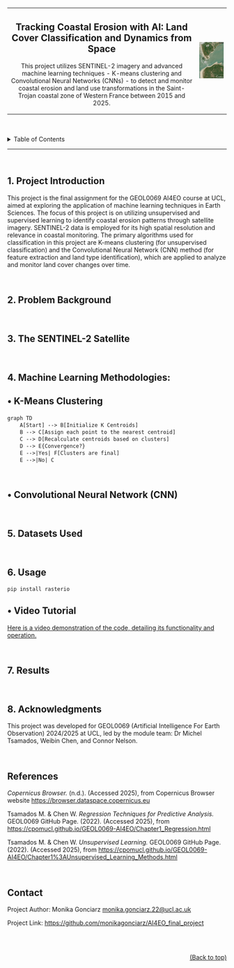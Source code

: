 <table>
  <tr>
    <td align="center">
      <h2>Tracking Coastal Erosion with AI: Land Cover Classification and Dynamics from Space</h2>
      <p>This project utilizes SENTINEL-2 imagery and advanced machine learning techniques - K-means clustering and Convolutional Neural Networks (CNNs) - to detect and monitor coastal erosion and land use transformations in the Saint-Trojan coastal zone of Western France between 2015 and 2025.
       <a id="top"></a> 
</div>
</p>
    </td>
    <td>
      <img src="./images/Sentinel-2_L2A-459879377421259-timelapse.gif" alt="Sentinel-2 Timelapse" width="370"/>
    </td>
  </tr>
</table>










<br>  
<br>  

<details>
<summary>Table of Contents</summary>
  
1. [Project Introduction](#1-project-introduction)
2. [Problem Background](#2-problem-background)
3. [The SENTINEL-2 Satellite](#3-the-sentinel-2-satellite)
4. [Machine Learning Methodologies:](#4-machine-learning-methodologies)
   - [K-Means Clustering](#bullet-k-means-clustering)
   - [Convolutional Neural Network (CNN)](#bullet-convolutional-neural-network-cnn)
6. [Datasets Used](#5-datasets-used)
7. [Usage](#6-usage)
   - [Video Tutorial](#bullet-video-tutorial)
9. [Results](#7-results)
10. [Acknowledgements](#8-acknowledgments)
    - [References](#references)
    - [Contact](#contact)

</details>

---

<br>  


## 1. Project Introduction

This project is the final assignment for the GEOL0069 AI4EO course at UCL, aimed at exploring the application of machine learning techniques in Earth Sciences. The focus of this project is on utilizing unsupervised and supervised learning to identify coastal erosion patterns through satellite imagery. SENTINEL-2 data is employed for its high spatial resolution and relevance in coastal monitoring. The primary algorithms used for classification in this project are K-means clustering (for unsupervised classification) and the Convolutional Neural Network (CNN) method (for feature extraction and land type identification), which are applied to analyze and monitor land cover changes over time.




<br>  

## 2. Problem Background



<br>  

## 3. The SENTINEL-2 Satellite



<br>  


## 4. Machine Learning Methodologies:

## <a name="bullet-k-means-clustering"></a>• K-Means Clustering


```mermaid
graph TD
    A[Start] --> B[Initialize K Centroids]
    B --> C[Assign each point to the nearest centroid]
    C --> D[Recalculate centroids based on clusters]
    D --> E{Convergence?}
    E -->|Yes| F[Clusters are final]
    E -->|No| C
```


<br>  


## <a name="bullet-convolutional-neural-network-cnn"></a>• Convolutional Neural Network (CNN)



<br>  


## 5. Datasets Used



<br>  

## 6. Usage

```python
pip install rasterio
```


## <a name="bullet-video-tutorial"></a>• Video Tutorial

[Here is a video demonstration of the code, detailing its functionality and operation.](https://youtu.be/rqpMsphdrzo)






<br>  

## 7. Results




<br>  

## 8. Acknowledgments

This project was developed for GEOL0069 (Artificial Intelligence For Earth Observation) 2024/2025 at UCL, led by the module team: Dr Michel Tsamados, Weibin Chen, and Connor Nelson.

<br>  


## References
*Copernicus Browser.* (n.d.). (Accessed 2025), from Copernicus Browser website https://browser.dataspace.copernicus.eu

Tsamados M. & Chen W. *Regression Techniques for Predictive Analysis.* GEOL0069 GitHub Page. (2022). (Accessed 2025), from https://cpomucl.github.io/GEOL0069-AI4EO/Chapter1_Regression.html

Tsamados M. & Chen W. *Unsupervised Learning.* GEOL0069 GitHub Page. (2022). (Accessed 2025), from https://cpomucl.github.io/GEOL0069-AI4EO/Chapter1%3AUnsupervised_Learning_Methods.html



<br>  

## Contact

Project Author: Monika Gonciarz monika.gonciarz.22@ucl.ac.uk

Project Link: https://github.com/monikagonciarz/AI4EO_final_project

<br>
<br>



<div style="text-align: right;">
  
  [(Back to top)](#top)
</div>



